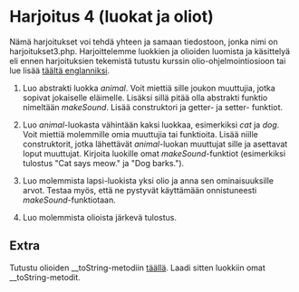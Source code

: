 # Harjoitus 4 (luokat ja oliot)

Nämä harjoitukset voi tehdä yhteen ja samaan tiedostoon, jonka nimi on harjoitukset3.php. Harjoittelemme luokkien ja olioiden luomista ja käsittelyä eli ennen harjoituksien tekemistä tutustu kurssin olio-ohjelmointiosioon tai lue lisää [täältä englanniksi](https://www.phptutorial.net/php-oop/)<base target="_blank">.


1. Luo abstrakti luokka *animal*. Voit miettiä sille joukon muuttujia, jotka sopivat jokaiselle eläimelle. Lisäksi sillä pitää olla abstrakti funktio nimeltään *makeSound*. Lisää construktori ja getter- ja setter- funktiot.

2. Luo *animal*-luokasta vähintään kaksi luokkaa, esimerkiksi *cat* ja *dog*. Voit miettiä molemmille omia muuttujia tai funktioita. Lisää niille construktorit, jotka lähettävät *animal*-luokan muuttujat sille ja asettavat loput muuttujat. Kirjoita luokille omat *makeSound*-funktiot (esimerkiksi tulostus "Cat says meow." ja "Dog barks.").

3. Luo molemmista lapsi-luokista yksi olio ja anna sen ominaisuuksille arvot. Testaa myös, että ne pystyvät käyttämään onnistuneesti *makeSound*-funktiotaan.

4. Luo molemmista olioista järkevä tulostus.

## Extra

Tutustu olioiden __toString-metodiin [täällä](https://www.phptutorial.net/php-oop/php-__tostring/)<base target="_blank">. Laadi sitten luokkiin omat __toString-metodit.

